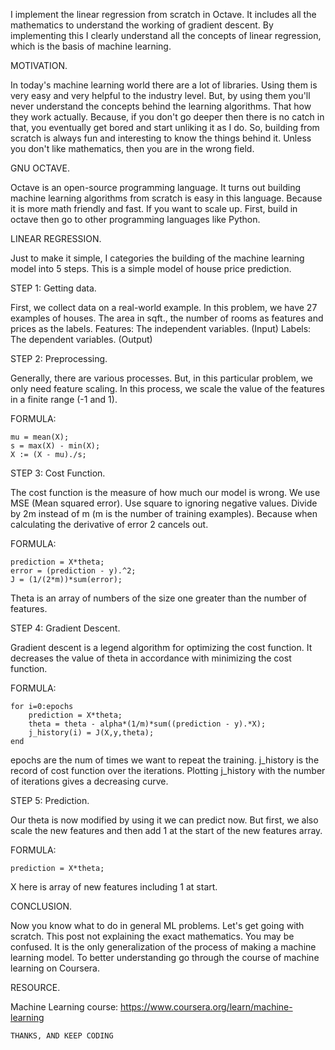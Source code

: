 I implement the linear regression from scratch in Octave.
It includes all the mathematics to understand the working of gradient descent.
By implementing this I clearly understand all the concepts of linear regression,
which is the basis of machine learning.

MOTIVATION.

In today's machine learning world there are a lot of libraries. Using them is very easy and very helpful to the industry level.
But, by using them you'll never understand the concepts behind the learning algorithms. That how they work actually. Because, if you don't go deeper then there is no catch in that, you eventually get bored and start unliking it as I do.
So, building from scratch is always fun and interesting to know the things behind it. Unless you don't like mathematics, then you are in the wrong field.

GNU OCTAVE.

Octave is an open-source programming language.
It turns out building machine learning algorithms from scratch is easy in this language. Because it is more math friendly and fast.
If you want to scale up. First, build in octave then go to other programming languages like Python.

LINEAR REGRESSION.

Just to make it simple, I categories the building of the machine learning model into 5 steps. This is a simple model of house price prediction.

STEP 1: Getting data.

First, we collect data on a real-world example. In this problem, we have 27 examples of houses. The area in sqft., the number of rooms as features and prices as the labels.
Features: The independent variables. (Input)
Labels: The dependent variables. (Output)

STEP 2: Preprocessing.

Generally, there are various processes. But, in this particular problem, we only need feature scaling. In this process, we scale the value of the features in a finite range (-1 and 1).

FORMULA:

	mu = mean(X);
	s = max(X) - min(X);
	X := (X - mu)./s;

STEP 3: Cost Function.

The cost function is the measure of how much our model is wrong. We use MSE (Mean squared error). Use square to ignoring negative values. Divide by 2m instead of m (m is the number of training examples). Because when calculating the derivative of error 2 cancels out.

FORMULA:

	prediction = X*theta;
	error = (prediction - y).^2;
	J = (1/(2*m))*sum(error);

Theta is an array of numbers of the size one greater than the number of features.

STEP 4: Gradient Descent.

Gradient descent is a legend algorithm for optimizing the cost function. It decreases the value of theta in accordance with minimizing the cost function.

FORMULA:

	for i=0:epochs
		prediction = X*theta;
		theta = theta - alpha*(1/m)*sum((prediction - y).*X);
		j_history(i) = J(X,y,theta);
	end

epochs are the num of times we want to repeat the training.
j_history is the record of cost function over the iterations.
Plotting j_history with the number of iterations gives a decreasing curve.

STEP 5: Prediction.

Our theta is now modified by using it we can predict now. But first, we also scale the new features and then add 1 at the start of the new features array.

FORMULA:

	prediction = X*theta;
	
X here is array of new features including 1 at start.

CONCLUSION.

Now you know what to do in general ML problems. Let's get going with scratch. This post not explaining the exact mathematics. You may be confused. It is the only generalization of the process of making a machine learning model.
To better understanding go through the course of machine learning on Coursera.

RESOURCE.

Machine Learning course: https://www.coursera.org/learn/machine-learning

	THANKS, AND KEEP CODING
